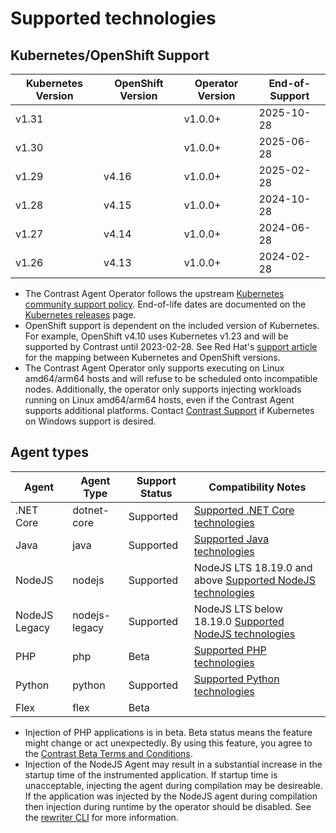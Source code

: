 # Supported technologies

## Kubernetes/OpenShift Support

| Kubernetes Version | OpenShift Version | Operator Version | End-of-Support |
|--------------------|-------------------|------------------|----------------|
| v1.31              |                   | v1.0.0+         | 2025-10-28     |
| v1.30              |                   | v1.0.0+         | 2025-06-28     |
| v1.29              | v4.16             | v1.0.0+         | 2025-02-28     |
| v1.28              | v4.15             | v1.0.0+         | 2024-10-28     |
| v1.27              | v4.14             | v1.0.0+         | 2024-06-28     |
| v1.26              | v4.13             | v1.0.0+         | 2024-02-28     |

- The Contrast Agent Operator follows the upstream [Kubernetes community support policy](https://kubernetes.io/releases/patch-releases/#support-period). End-of-life dates are documented on the [Kubernetes releases](https://kubernetes.io/releases/#release-history) page.
- OpenShift support is dependent on the included version of Kubernetes. For example, OpenShift v4.10 uses Kubernetes v1.23 and will be supported by Contrast until 2023-02-28. See Red Hat's [support article](https://access.redhat.com/solutions/4870701) for the mapping between Kubernetes and OpenShift versions.
- The Contrast Agent Operator only supports executing on Linux amd64/arm64 hosts and will refuse to be scheduled onto incompatible nodes. Additionally, the operator only supports injecting workloads running on Linux amd64/arm64 hosts, even if the Contrast Agent supports additional platforms. Contact [Contrast Support](https://support.contrastsecurity.com/hc/en-us) if Kubernetes on Windows support is desired.

## Agent types

| Agent                 | Agent Type     | Support Status | Compatibility Notes                                                                                            |
|-----------------------|----------------|----------------|----------------------------------------------------------------------------------------------------------------|
| .NET Core             | dotnet-core    | Supported      | [Supported .NET Core technologies](https://docs.contrastsecurity.com/en/-net-core-supported-technologies.html) |
| Java                  | java           | Supported      | [Supported Java technologies](https://docs.contrastsecurity.com/en/java-supported-technologies.html)           |
| NodeJS                | nodejs         | Supported      | NodeJS LTS 18.19.0 and above [Supported NodeJS technologies](https://docs.contrastsecurity.com/en/node-js-supported-technologies.html )     |
| NodeJS Legacy         | nodejs-legacy  | Supported      | NodeJS LTS below 18.19.0 [Supported NodeJS technologies](https://docs.contrastsecurity.com/en/node-js-supported-technologies.html )     |
| PHP                   | php            | Beta           | [Supported PHP technologies](https://docs.contrastsecurity.com/en/php-supported-technologies.html)             |
| Python                | python         | Supported      | [Supported Python technologies](https://docs.contrastsecurity.com/en/python-supported-technologies.html)       |
| Flex                  | flex           | Beta      |        |

- Injection of PHP applications is in beta. Beta status means the feature might change or act unexpectedly. By using this feature, you agree to the [Contrast Beta Terms and Conditions](https://docs.contrastsecurity.com/en/beta-terms-and-conditions.html "Contrast Beta Terms and Conditions").
- Injection of the NodeJS Agent may result in a substantial increase in the startup time of the instrumented application. If startup time is unacceptable, injecting the agent during compilation may be desireable. If the application was injected by the NodeJS agent during compilation then injection during runtime by the operator should be disabled. See the [rewriter CLI](https://docs.contrastsecurity.com/en/node-js-agent-rewriter-cli.html) for more information.

